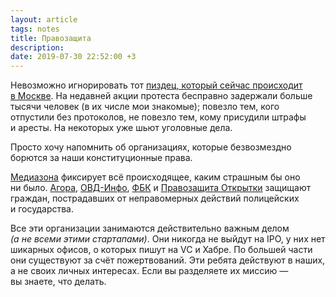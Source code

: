 ```yaml
---
layout: article
tags: notes
title: Правозащита
description:
date: 2019-07-30 22:52:00 +3
---
```

Невозможно игнорировать тот [пиздец, который сейчас происходит в Москве](https://zona.media/article/2019/07/30/mosgorduma-212). На недавней акции протеста бесправно задержали больше тысячи человек (в их числе мои знакомые); повезло тем, кого отпустили без протоколов, не повезло тем, кому присудили штрафы и аресты. На некоторых уже шьют уголовные дела.

Просто хочу напомнить об организациях, которые безвозмездно борются за наши конституционные права.

[Медиазона](https://zona.media) фиксирует всё происходящее, каким страшным бы оно ни было. [Агора](https://www.agora.legal), [ОВД-Инфо](https://ovdinfo.org), [ФБК](https://fbk.info/blog/post/513/) и [Правозащита Открытки](https://orpravo.org) защищают граждан, пострадавших от неправомерных действий полицейских и государства.

Все эти организации занимаются действительно важным делом *(а не всеми этими стартапами)*. Они никогда не выйдут на IPO, у них нет шикарных офисов, о которых пишут на VC и Хабре. По большей части они существуют за счёт пожертвований. Эти ребята действуют в наших, а не своих личных интересах. Если вы разделяете их миссию — вы знаете, что делать.
